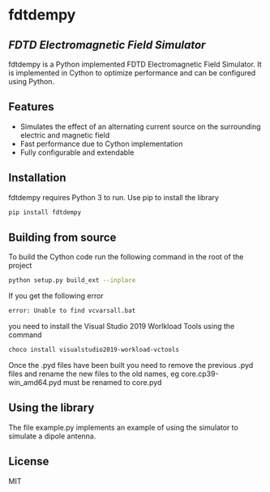 # fdtdempy
## _FDTD Electromagnetic Field Simulator_

fdtdempy is a Python implemented FDTD Electromagnetic Field Simulator. It is implemented in Cython to optimize performance and can be configured using Python.

## Features

- Simulates the effect of an alternating current source on the surrounding electric and magnetic field
- Fast performance due to Cython implementation
- Fully configurable and extendable

## Installation

fdtdempy requires Python 3 to run. Use pip to install the library

```sh
pip install fdtdempy
```

## Building from source

To build the Cython code run the following command in the root of the project

```sh
python setup.py build_ext --inplace
```
If you get the following error

```sh
error: Unable to find vcvarsall.bat
```

you need to install the Visual Studio 2019 Worlkload Tools using the command

```sh
choco install visualstudio2019-workload-vctools
```

Once the .pyd files have been built you need to remove the previous .pyd files and rename the new files to the old names, eg core.cp39-win_amd64.pyd must be renamed to core.pyd

## Using the library

The file example.py implements an example of using the simulator to simulate a dipole antenna. 

## License

MIT


